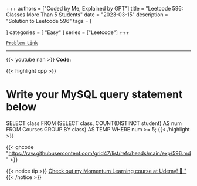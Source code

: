 
+++
authors = ["Coded by Me, Explained by GPT"]
title = "Leetcode 596: Classes More Than 5 Students"
date = "2023-03-15"
description = "Solution to Leetcode 596"
tags = [
    
]
categories = [
    "Easy"
]
series = ["Leetcode"]
+++



[`Problem Link`](https://leetcode.com/problems/classes-more-than-5-students/description/)

---
{{< youtube nan >}}
**Code:**

{{< highlight cpp >}}
# Write your MySQL query statement below
SELECT class
FROM
        (SELECT class, COUNT(DISTINCT student) AS num 
        FROM Courses
        GROUP BY class) AS TEMP
WHERE num >= 5;
{{< /highlight >}}

{{< ghcode "https://raw.githubusercontent.com/grid47/list/refs/heads/main/exp/596.md" >}}

{{< notice tip >}}
[Check out my Momentum Learning course at Udemy! 🚀 "](https://www.udemy.com/course/blind-75-the-data-structures-and-algorithms-essentials/)
{{< /notice >}}

